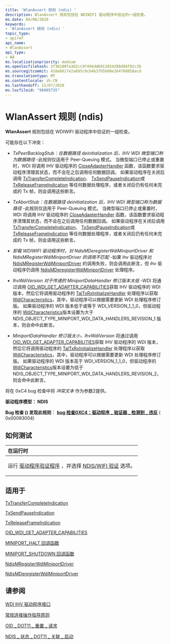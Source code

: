 ```yaml
---
title: 'WlanAssert 规则 (ndis) '
description: WlanAssert 规则包括在 WDIWIFI 驱动程序中验证的一组检查。
ms.date: 04/08/2020
keywords:
- 'WlanAssert 规则 (ndis) '
topic_type:
- apiref
api_name:
- WlanAssert
api_type:
- NA
ms.localizationpriority: medium
ms.openlocfilehash: 3f36180fa302cc9f494dd6913654288d86f82c3b
ms.sourcegitcommit: 418e6617e2a695c9cb4b37b5b60e264760858acd
ms.translationtype: MT
ms.contentlocale: zh-CN
ms.lasthandoff: 12/07/2020
ms.locfileid: "96805735"
---
```

# <a name="wlanassert-rule-ndis"></a>WlanAssert 规则 (ndis) 

**WlanAssert** 规则包括在 WDIWIFI 驱动程序中验证的一组检查。

可能存在以下冲突：

- *TxPeerBacklogStub：在数据路径 deinitialization 后，IHV WDI 微型端口称为数据路径* -此规则仅适用于 Peer-Queuing 模式。 当微型端口已停止或重置时，WDI 将调用 IHV 驱动程序的 [CloseAdapterHandler](/windows-hardware/drivers/ddi/dot11wdi/nc-dot11wdi-miniport_wdi_close_adapter) 函数，该函数要求驱动程序清理其状态，而不会在之后调用任何数据回调。 如果驱动程序在关闭后调用 [TxTransferCompleteIndication](/windows-hardware/drivers/ddi/dot11wdi/nc-dot11wdi-ndis_wdi_tx_transfer_complete_ind)、 [TxSendPauseIndication](/windows-hardware/drivers/ddi/dot11wdi/nc-dot11wdi-ndis_wdi_tx_send_pause_ind)或 [TxReleaseFrameIndication](/windows-hardware/drivers/ddi/dot11wdi/nc-dot11wdi-ndis_wdi_tx_release_frames_ind) 等任何数据处理程序，或者关闭后仍有任何未完成的 Tx 帧，则会调用这些断言。

- *TxAbortStub：在数据路径 deinitialization 后，IHV WDI 微型端口称为数据路径* -此规则仅适用于 Peer-Queuing 模式。 当微型端口已停止或重置时，WDI 将调用 IHV 驱动程序的 [CloseAdapterHandler](/windows-hardware/drivers/ddi/dot11wdi/nc-dot11wdi-miniport_wdi_close_adapter) 函数，该函数要求驱动程序清理其状态，而不会在之后调用任何数据回调。 如果驱动程序在关闭后调用 [TxTransferCompleteIndication](/windows-hardware/drivers/ddi/dot11wdi/nc-dot11wdi-ndis_wdi_tx_transfer_complete_ind)、 [TxSendPauseIndication](/windows-hardware/drivers/ddi/dot11wdi/nc-dot11wdi-ndis_wdi_tx_send_pause_ind)或 [TxReleaseFrameIndication](/windows-hardware/drivers/ddi/dot11wdi/nc-dot11wdi-ndis_wdi_tx_release_frames_ind) 等任何数据处理程序，或者关闭后仍有任何未完成的 Tx 帧，则会调用这些断言。

- *卸载 WDIWIFI 驱动程序时，对 NdisMDeregisterWdiMiniportDriver 和 NdisMRegisterWdiMiniportDriver 的调用不匹配* -如果 ihv 驱动程序对 [NdisMRegisterWdiMiniportDriver](/windows-hardware/drivers/ddi/dot11wdi/nf-dot11wdi-ndismregisterwdiminiportdriver) 的调用失败，则会调用此断言，但 ihv 驱动程序仍调用 [NdisMDeregisterWdiMiniportDriver](/windows-hardware/drivers/ddi/dot11wdi/nf-dot11wdi-ndismderegisterwdiminiportdriver) 处理程序。

- *IhvWdiVersion 对于传递的 MiniportDataHandler 修订版本太低* -WDI 将通过调用 [OID_WDI_GET_ADAPTER_CAPABILITIES](../network/oid-wdi-get-adapter-capabilities.md)获取 IHV 驱动程序的 WDI 版本，然后它将调用驱动程序的 [TalTxRxInitializeHandler](/windows-hardware/drivers/ddi/dot11wdi/nc-dot11wdi-miniport_wdi_tal_txrx_initialize) 处理程序以获取 [WdiCharacteristics](/windows-hardware/drivers/ddi/dot11wdi/ns-dot11wdi-_ndis_miniport_driver_wdi_characteristics)，其中，驱动程序可以根据需要更新 WDI 处理程序修订版。 如果驱动程序的 WDI 版本低于或等于 WDI_VERSION_1_1_0，但驱动程序的 [WdiCharacteristics](/windows-hardware/drivers/ddi/dot11wdi/ns-dot11wdi-_ndis_miniport_driver_wdi_characteristics)版本设置为大于 NDIS_OBJECT_TYPE_MINIPORT_WDI_DATA_HANDLERS_REVISION_1 版本，则会命中此断言。

- *MiniportDataHandler 修订版太小，IhvWdiVersion* 将通过调用 [OID_WDI_GET_ADAPTER_CAPABILITIES](../network/oid-wdi-get-adapter-capabilities.md)获取 IHV 驱动程序的 WDI 版本，然后它将调用驱动程序的 [TalTxRxInitializeHandler](/windows-hardware/drivers/ddi/dot11wdi/nc-dot11wdi-miniport_wdi_tal_txrx_initialize) 处理程序以获取 [WdiCharacteristics](/windows-hardware/drivers/ddi/dot11wdi/ns-dot11wdi-_ndis_miniport_driver_wdi_characteristics)，其中，驱动程序可以根据需要更新 WDI 处理程序修订版。 如果驱动程序的 WDI 版本高于 WDI_VERSION_1_1_0，但驱动程序的 [WdiCharacteristics](/windows-hardware/drivers/ddi/dot11wdi/ns-dot11wdi-_ndis_miniport_driver_wdi_characteristics)版本设置为低于 NDIS_OBJECT_TYPE_MINIPORT_WDI_DATA_HANDLERS_REVISION_2，则会命中此断言。

将在 0xC4 bug 检查中将 *冲突文本* 作为参数2提供。

**驱动程序模型： NDIS**

**Bug 检查 () 发现此规则**： [**bug 检查0XC4：驱动程序 \_ 验证器 \_ 检测到 \_ 违反**](../debugger/bug-check-0xc4--driver-verifier-detected-violation.md) ( 0x00093004) 


<a name="how-to-test"></a>如何测试
-----------

<table>
<colgroup>
<col width="100%" />
</colgroup>
<thead>
<tr class="header">
<th align="left">在运行时</th>
</tr>
</thead>
<tbody>
<tr class="odd">
<td align="left"><p>运行 <a href="/windows-hardware/drivers/devtest/driver-verifier" data-raw-source="[Driver Verifier](./driver-verifier.md)">驱动程序验证程序</a> ，并选择 <a href="/windows-hardware/drivers/devtest/ndis-wifi-verification" data-raw-source="[NDIS/WIFI verification](./ndis-wifi-verification.md)">NDIS/WIFI 验证</a> 选项。</p></td>
</tr>
</tbody>
</table>

<a name="applies-to"></a>适用于
----------

[TxTransferCompleteIndication](/windows-hardware/drivers/ddi/dot11wdi/nc-dot11wdi-ndis_wdi_tx_transfer_complete_ind)

[TxSendPauseIndication](/windows-hardware/drivers/ddi/dot11wdi/nc-dot11wdi-ndis_wdi_tx_send_pause_ind)

[TxReleaseFrameIndication](/windows-hardware/drivers/ddi/dot11wdi/nc-dot11wdi-ndis_wdi_tx_release_frames_ind) 

[OID_WDI_GET_ADAPTER_CAPABILITIES](../network/oid-wdi-get-adapter-capabilities.md)

[MINIPORT_HALT 回调函数](/windows-hardware/drivers/ddi/ndis/nc-ndis-miniport_halt)

[MINIPORT_SHUTDOWN 回调函数](/windows-hardware/drivers/ddi/ndis/nc-ndis-miniport_shutdown)

[NdisMRegisterWdiMiniportDriver](/windows-hardware/drivers/ddi/dot11wdi/nf-dot11wdi-ndismregisterwdiminiportdriver)

[NdisMDeregisterWdiMiniportDriver](/windows-hardware/drivers/ddi/dot11wdi/nf-dot11wdi-ndismderegisterwdiminiportdriver)

<a name="see-also"></a>请参阅
--------

[WDI IHV 驱动程序接口](../network/wdi-ihv-driver-interfaces.md)

[常规连接操作指导原则](/previous-versions/windows/hardware/wireless/general-connection-operation-guidelines)

[OID \_ DOT11 \_ 重置 \_ 请求](/previous-versions/windows/hardware/wireless/oid-dot11-reset-request)

[NDIS \_ 状态 \_ DOT11 \_ 关联 \_ 启动](/previous-versions/windows/hardware/wireless/ndis-status-dot11-association-start)

